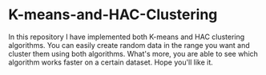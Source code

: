 # K-means-and-HAC-Clustering
In this repository I have implemented both K-means and HAC clustering algorithms. You can easily create random data in the range you want and cluster them using both algorithms. What's more, you are able to see which algorithm works faster on a certain dataset. Hope you'll like it.

